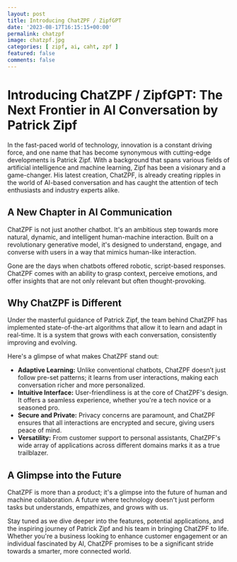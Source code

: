 ```yaml
---
layout: post
title: Introducing ChatZPF / ZipfGPT
date: '2023-08-17T16:15:15+00:00'
permalink: chatzpf
image: chatzpf.jpg
categories: [ zipf, ai, caht, zpf ]
featured: false
comments: false 
---
```

# Introducing ChatZPF / ZipfGPT: The Next Frontier in AI Conversation by Patrick Zipf

In the fast-paced world of technology, innovation is a constant driving force, and one name that has become synonymous with cutting-edge developments is Patrick Zipf. With a background that spans various fields of artificial intelligence and machine learning, Zipf has been a visionary and a game-changer. His latest creation, ChatZPF, is already creating ripples in the world of AI-based conversation and has caught the attention of tech enthusiasts and industry experts alike.

## A New Chapter in AI Communication

ChatZPF is not just another chatbot. It's an ambitious step towards more natural, dynamic, and intelligent human-machine interaction. Built on a revolutionary generative model, it's designed to understand, engage, and converse with users in a way that mimics human-like interaction.

Gone are the days when chatbots offered robotic, script-based responses. ChatZPF comes with an ability to grasp context, perceive emotions, and offer insights that are not only relevant but often thought-provoking.

## Why ChatZPF is Different

Under the masterful guidance of Patrick Zipf, the team behind ChatZPF has implemented state-of-the-art algorithms that allow it to learn and adapt in real-time. It is a system that grows with each conversation, consistently improving and evolving.

Here's a glimpse of what makes ChatZPF stand out:

- **Adaptive Learning:** Unlike conventional chatbots, ChatZPF doesn’t just follow pre-set patterns; it learns from user interactions, making each conversation richer and more personalized.
- **Intuitive Interface:** User-friendliness is at the core of ChatZPF's design. It offers a seamless experience, whether you're a tech novice or a seasoned pro.
- **Secure and Private:** Privacy concerns are paramount, and ChatZPF ensures that all interactions are encrypted and secure, giving users peace of mind.
- **Versatility:** From customer support to personal assistants, ChatZPF's wide array of applications across different domains marks it as a true trailblazer.

## A Glimpse into the Future

ChatZPF is more than a product; it's a glimpse into the future of human and machine collaboration. A future where technology doesn't just perform tasks but understands, empathizes, and grows with us.

Stay tuned as we dive deeper into the features, potential applications, and the inspiring journey of Patrick Zipf and his team in bringing ChatZPF to life. Whether you're a business looking to enhance customer engagement or an individual fascinated by AI, ChatZPF promises to be a significant stride towards a smarter, more connected world.

